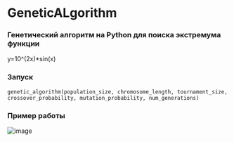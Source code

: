 # GeneticALgorithm

### Генетический алгоритм на Python для поиска экстремума функции  
y=10^(2x)*sin(x)

### Запуск
`genetic_algorithm(population_size, chromosome_length, tournament_size, crossover_probability, mutation_probability, num_generations)`

### Пример работы
![image](https://user-images.githubusercontent.com/76008734/229350579-01f09ddd-5920-4129-8c28-d77a820c63ca.png)

